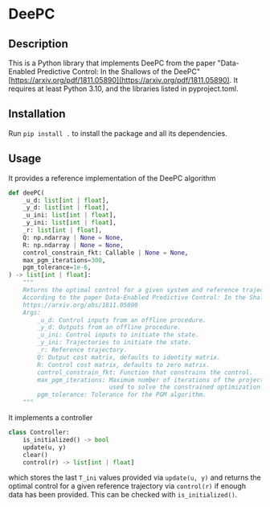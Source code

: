 # DeePC	

## Description
This is a Python library that implements DeePC from the paper "Data-Enabled Predictive Control: In the Shallows of the DeePC" [https://arxiv.org/pdf/1811.05890](https://arxiv.org/pdf/1811.05890).
It requires at least Python 3.10, and the libraries listed in pyproject.toml.

## Installation
Run `pip install .` to install the package and all its dependencies.

## Usage
It provides a reference implementation of the DeePC algorithm
```python
def deePC(
    _u_d: list[int | float],
    _y_d: list[int | float],
    _u_ini: list[int | float],
    _y_ini: list[int | float],
    _r: list[int | float],
    Q: np.ndarray | None = None,
    R: np.ndarray | None = None,
    control_constrain_fkt: Callable | None = None,
    max_pgm_iterations=300,
    pgm_tolerance=1e-6,
) -> list[int | float]:
    """
    Returns the optimal control for a given system and reference trajectory.
    According to the paper Data-Enabled Predictive Control: In the Shallows of the DeePC
    https://arxiv.org/abs/1811.05890
    Args:
        _u_d: Control inputs from an offline procedure.
        _y_d: Outputs from an offline procedure.
        _u_ini: Control inputs to initiate the state.
        _y_ini: Trajectories to initiate the state.
        _r: Reference trajectory.
        Q: Output cost matrix, defaults to identity matrix.
        R: Control cost matrix, defaults to zero matrix.
        control_constrain_fkt: Function that constrains the control.
        max_pgm_iterations: Maximum number of iterations of the projected gradient method (PGM)
                            used to solve the constrained optimization problem.
        pgm_tolerance: Tolerance for the PGM algorithm.
    """
```

It implements a controller
```python
class Controller:
    is_initialized() -> bool
    update(u, y)
    clear()
    control(r) -> list[int | float]
```
which stores the last `T_ini` values provided via `update(u, y)` and returns the optimal control for a given reference trajectory via `control(r)` if enough data has been provided. This can be checked with `is_initialized()`.

